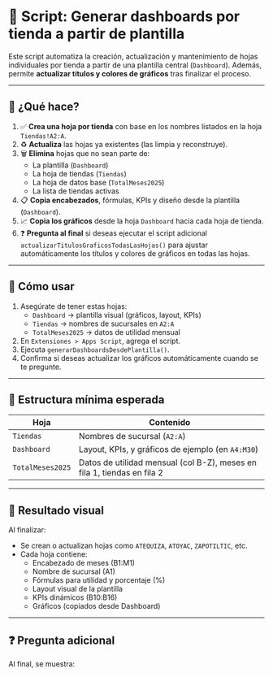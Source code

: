 # 🧱 Script: Generar dashboards por tienda a partir de plantilla

Este script automatiza la creación, actualización y mantenimiento de hojas individuales por tienda a partir de una plantilla central (`Dashboard`). Además, permite **actualizar títulos y colores de gráficos** tras finalizar el proceso.

---

## 🧩 ¿Qué hace?

1. ✅ **Crea una hoja por tienda** con base en los nombres listados en la hoja `Tiendas!A2:A`.
2. ♻️ **Actualiza** las hojas ya existentes (las limpia y reconstruye).
3. 🗑️ **Elimina** hojas que no sean parte de:
   - La plantilla (`Dashboard`)
   - La hoja de tiendas (`Tiendas`)
   - La hoja de datos base (`TotalMeses2025`)
   - La lista de tiendas activas
4. 📋 **Copia encabezados**, fórmulas, KPIs y diseño desde la plantilla (`Dashboard`).
5. 📈 **Copia los gráficos** desde la hoja `Dashboard` hacia cada hoja de tienda.
6. ❓ **Pregunta al final** si deseas ejecutar el script adicional `actualizarTitulosGraficosTodasLasHojas()` para ajustar automáticamente los títulos y colores de gráficos en todas las hojas.

---

## 🧪 Cómo usar

1. Asegúrate de tener estas hojas:
   - `Dashboard` → plantilla visual (gráficos, layout, KPIs)
   - `Tiendas` → nombres de sucursales en `A2:A`
   - `TotalMeses2025` → datos de utilidad mensual
2. En `Extensiones > Apps Script`, agrega el script.
3. Ejecuta `generarDashboardsDesdePlantilla()`.
4. Confirma si deseas actualizar los gráficos automáticamente cuando se te pregunte.

---

## 📌 Estructura mínima esperada

| Hoja           | Contenido                                                                 |
|----------------|--------------------------------------------------------------------------|
| `Tiendas`      | Nombres de sucursal (`A2:A`)                                              |
| `Dashboard`    | Layout, KPIs, y gráficos de ejemplo (en `A4:M30`)                         |
| `TotalMeses2025`| Datos de utilidad mensual (col B-Z), meses en fila 1, tiendas en fila 2 |

---

## 💬 Resultado visual

Al finalizar:

- Se crean o actualizan hojas como `ATEQUIZA`, `ATOYAC`, `ZAPOTILTIC`, etc.
- Cada hoja contiene:
  - Encabezado de meses (B1:M1)
  - Nombre de sucursal (A1)
  - Fórmulas para utilidad y porcentaje (%)
  - Layout visual de la plantilla
  - KPIs dinámicos (B10:B16)
  - Gráficos (copiados desde Dashboard)

---

## ❓ Pregunta adicional

Al final, se muestra:

